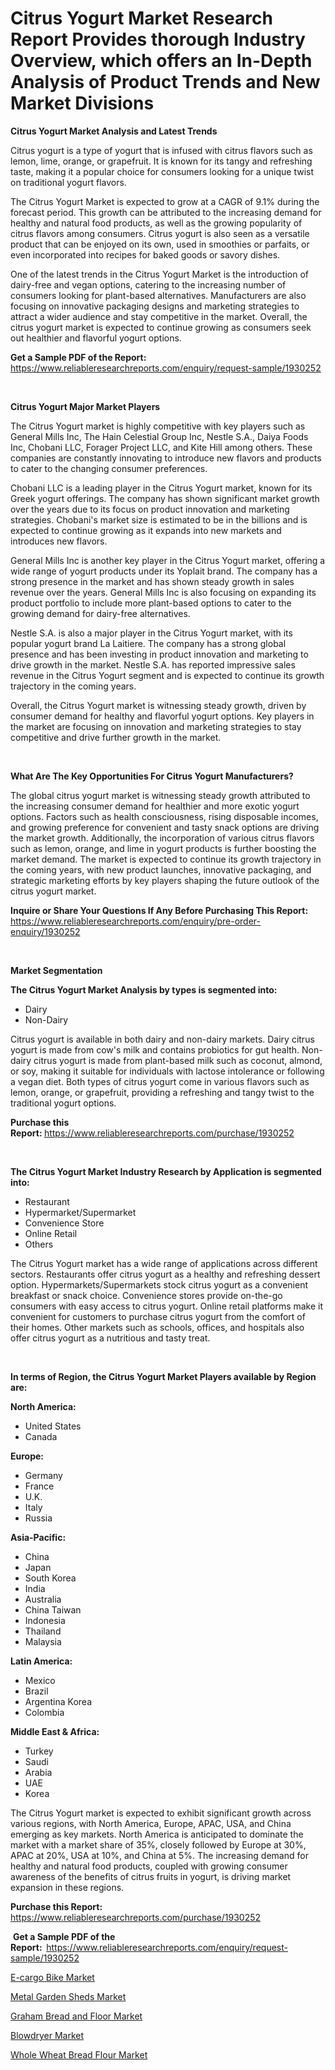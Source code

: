 <p><h1>Citrus Yogurt Market Research Report Provides thorough Industry Overview, which offers an In-Depth Analysis of Product Trends and New Market Divisions</h1></p><p><strong>Citrus Yogurt Market Analysis and Latest Trends</strong></p>
<p><p>Citrus yogurt is a type of yogurt that is infused with citrus flavors such as lemon, lime, orange, or grapefruit. It is known for its tangy and refreshing taste, making it a popular choice for consumers looking for a unique twist on traditional yogurt flavors.</p><p>The Citrus Yogurt Market is expected to grow at a CAGR of 9.1% during the forecast period. This growth can be attributed to the increasing demand for healthy and natural food products, as well as the growing popularity of citrus flavors among consumers. Citrus yogurt is also seen as a versatile product that can be enjoyed on its own, used in smoothies or parfaits, or even incorporated into recipes for baked goods or savory dishes.</p><p>One of the latest trends in the Citrus Yogurt Market is the introduction of dairy-free and vegan options, catering to the increasing number of consumers looking for plant-based alternatives. Manufacturers are also focusing on innovative packaging designs and marketing strategies to attract a wider audience and stay competitive in the market. Overall, the citrus yogurt market is expected to continue growing as consumers seek out healthier and flavorful yogurt options.</p></p>
<p><strong>Get a Sample PDF of the Report:&nbsp;</strong> <a href="https://www.reliableresearchreports.com/enquiry/request-sample/1930252">https://www.reliableresearchreports.com/enquiry/request-sample/1930252</a></p>
<p>&nbsp;</p>
<p><strong>Citrus Yogurt Major Market Players</strong></p>
<p><p>The Citrus Yogurt market is highly competitive with key players such as General Mills Inc, The Hain Celestial Group Inc, Nestle S.A., Daiya Foods Inc, Chobani LLC, Forager Project LLC, and Kite Hill among others. These companies are constantly innovating to introduce new flavors and products to cater to the changing consumer preferences.</p><p>Chobani LLC is a leading player in the Citrus Yogurt market, known for its Greek yogurt offerings. The company has shown significant market growth over the years due to its focus on product innovation and marketing strategies. Chobani's market size is estimated to be in the billions and is expected to continue growing as it expands into new markets and introduces new flavors.</p><p>General Mills Inc is another key player in the Citrus Yogurt market, offering a wide range of yogurt products under its Yoplait brand. The company has a strong presence in the market and has shown steady growth in sales revenue over the years. General Mills Inc is also focusing on expanding its product portfolio to include more plant-based options to cater to the growing demand for dairy-free alternatives.</p><p>Nestle S.A. is also a major player in the Citrus Yogurt market, with its popular yogurt brand La Laitiere. The company has a strong global presence and has been investing in product innovation and marketing to drive growth in the market. Nestle S.A. has reported impressive sales revenue in the Citrus Yogurt segment and is expected to continue its growth trajectory in the coming years.</p><p>Overall, the Citrus Yogurt market is witnessing steady growth, driven by consumer demand for healthy and flavorful yogurt options. Key players in the market are focusing on innovation and marketing strategies to stay competitive and drive further growth in the market.</p></p>
<p>&nbsp;</p>
<p><strong>What Are The Key Opportunities For Citrus Yogurt Manufacturers?</strong></p>
<p><p>The global citrus yogurt market is witnessing steady growth attributed to the increasing consumer demand for healthier and more exotic yogurt options. Factors such as health consciousness, rising disposable incomes, and growing preference for convenient and tasty snack options are driving the market growth. Additionally, the incorporation of various citrus flavors such as lemon, orange, and lime in yogurt products is further boosting the market demand. The market is expected to continue its growth trajectory in the coming years, with new product launches, innovative packaging, and strategic marketing efforts by key players shaping the future outlook of the citrus yogurt market.</p></p>
<p><strong>Inquire or Share Your Questions If Any Before Purchasing This Report:</strong> <a href="https://www.reliableresearchreports.com/enquiry/pre-order-enquiry/1930252">https://www.reliableresearchreports.com/enquiry/pre-order-enquiry/1930252</a></p>
<p>&nbsp;</p>
<p><strong>Market Segmentation</strong></p>
<p><strong>The Citrus Yogurt Market Analysis by types is segmented into:</strong></p>
<p><ul><li>Dairy</li><li>Non-Dairy</li></ul></p>
<p><p>Citrus yogurt is available in both dairy and non-dairy markets. Dairy citrus yogurt is made from cow's milk and contains probiotics for gut health. Non-dairy citrus yogurt is made from plant-based milk such as coconut, almond, or soy, making it suitable for individuals with lactose intolerance or following a vegan diet. Both types of citrus yogurt come in various flavors such as lemon, orange, or grapefruit, providing a refreshing and tangy twist to the traditional yogurt options.</p></p>
<p><strong>Purchase this Report:&nbsp;</strong><a href="https://www.reliableresearchreports.com/purchase/1930252">https://www.reliableresearchreports.com/purchase/1930252</a></p>
<p>&nbsp;</p>
<p><strong>The Citrus Yogurt Market Industry Research by Application is segmented into:</strong></p>
<p><ul><li>Restaurant</li><li>Hypermarket/Supermarket</li><li>Convenience Store</li><li>Online Retail</li><li>Others</li></ul></p>
<p><p>The Citrus Yogurt market has a wide range of applications across different sectors. Restaurants offer citrus yogurt as a healthy and refreshing dessert option. Hypermarkets/Supermarkets stock citrus yogurt as a convenient breakfast or snack choice. Convenience stores provide on-the-go consumers with easy access to citrus yogurt. Online retail platforms make it convenient for customers to purchase citrus yogurt from the comfort of their homes. Other markets such as schools, offices, and hospitals also offer citrus yogurt as a nutritious and tasty treat.</p></p>
<p>&nbsp;</p>
<p><strong>In terms of Region, the Citrus Yogurt Market Players available by Region are:</strong></p>
<p>
    <p> <strong> North America: </strong>
        <ul>
            <li>United States</li>
            <li>Canada</li>
        </ul>
        </p> 
    <p> <strong> Europe: </strong>
        <ul>
            <li>Germany</li>
            <li>France</li>
            <li>U.K.</li>
            <li>Italy</li>
            <li>Russia</li>
        </ul>
        </p> 
    <p> <strong> Asia-Pacific: </strong>
        <ul>
            <li>China</li>
            <li>Japan</li>
            <li>South Korea</li>
            <li>India</li>
            <li>Australia</li>
            <li>China Taiwan</li>
            <li>Indonesia</li>
            <li>Thailand</li>
            <li>Malaysia</li>
        </ul>
        </p> 
    <p> <strong> Latin America: </strong>
        <ul>
            <li>Mexico</li>
            <li>Brazil</li>
            <li>Argentina Korea</li>
            <li>Colombia</li>
        </ul>
        </p> 
    <p> <strong> Middle East & Africa: </strong>
        <ul>
            <li>Turkey</li>
            <li>Saudi</li>
            <li>Arabia</li>
            <li>UAE</li>
            <li>Korea</li>
        </ul>
    </p>
    </p>
<p><p>The Citrus Yogurt market is expected to exhibit significant growth across various regions, with North America, Europe, APAC, USA, and China emerging as key markets. North America is anticipated to dominate the market with a market share of 35%, closely followed by Europe at 30%, APAC at 20%, USA at 10%, and China at 5%. The increasing demand for healthy and natural food products, coupled with growing consumer awareness of the benefits of citrus fruits in yogurt, is driving market expansion in these regions.</p></p>
<p><strong>Purchase this Report: </strong><a href="https://www.reliableresearchreports.com/purchase/1930252">https://www.reliableresearchreports.com/purchase/1930252</a></p>
<p>&nbsp;<strong>Get a Sample PDF of the Report:&nbsp;&nbsp;</strong><a href="https://www.reliableresearchreports.com/enquiry/request-sample/1930252">https://www.reliableresearchreports.com/enquiry/request-sample/1930252</a></p>
<p><strong></strong></p>
<p><p><a href="https://cute-banjo-8ca.notion.site/E-cargo-Bike-Market-Size-Furnishes-Valuable-Information-Encompassing-Market-Share-Market-Trends-an-8e357ae59d80449bafa8e9937a147d1e">E-cargo Bike Market</a></p><p><a href="https://view.publitas.com/reportprime-1/metal-garden-sheds-market-research-report-the-key-to-successful-business-strategy-forecasted-for-period-from-2024-2031/">Metal Garden Sheds Market</a></p><p><a href="https://github.com/sofayahoo2023/Market-Research-Report-List-3/blob/main/graham-bread-and-floor-market.md">Graham Bread and Floor Market</a></p><p><a href="https://view.publitas.com/reportprime-1/blowdryer-market-share-market-new-trends-analysis-report-by-type-by-application-by-end-use-by-region-and-segment-forecasts-2024-2031/">Blowdryer Market</a></p><p><a href="https://github.com/nicholepatriciadoylenwnrjr0/Market-Research-Report-List-1/blob/main/whole-wheat-bread-flour-market.md">Whole Wheat Bread Flour Market</a></p></p>